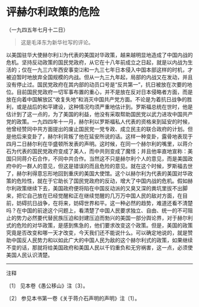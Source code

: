 # 评赫尔利政策的危险

（一九四五年七月十二日）

> 这是毛泽东为新华社写的评论。

以美国驻华大使赫尔利⑴为代表的美国对华政策，越来越明显地造成了中国内战的危机。坚持反动政策的国民党政府，从它在十八年前成立之日起，就是以内战为生活的；仅在一九三六年西安事变⑵和一九三七年日本侵入中国本部这样的时机，才被迫暂时地放弃全国规模的内战。但从一九三九年起，局部的内战又在发动，并且没有停止过。国民党政府在其内部的动员口号是“反共第一”，抗日被放在次要的地位。目前国民党政府一切军事布置的重心，并不是放在反对日本侵略者方面，而是放在向着中国解放区“收复失地”和消灭中国共产党方面。不论是为着抗日战争的胜利，或是战后的和平建设，这种情况均须严重地估计到。罗斯福总统在世时，他是估计到了这一点的，为了美国的利益，他没有采取帮助国民党以武力进攻中国共产党的政策。一九四四年十一月，赫尔利以罗斯福私人代表的资格来到延安的时候，他曾经赞同中共方面提出的废止国民党一党专政、成立民主的联合政府的计划。但是他后来变卦了，赫尔利背叛了他在延安所说的话。这样一种变卦，露骨地表现于四月二日赫尔利在华盛顿所发表的声明。这时候，在同一个赫尔利的嘴里，以蒋介石为代表的国民党政府变成了美人，而中共则变成了魔怪；并且他率直地宣称：美国只同蒋介石合作，不同中共合作。当然这不只是赫尔利个人的意见，而是美国政府中的一群人的意见，但这是错误的而且危险的意见。就在这个时候，罗斯福去世了，赫尔利得意忘形地回到重庆的美国大使馆。这个以赫尔利为代表的美国对华政策的危险性，就在于它助长了国民党政府的反动，增大了中国内战的危机。假如赫尔利政策继续下去，美国政府便将陷在中国反动派的又臭又深的粪坑里拔不出脚来，把它自己放在已经觉醒和正在继续觉醒的几万万中国人民的敌对方面，在目前，妨碍抗日战争，在将来，妨碍世界和平。这一种必然的趋势，难道还看不清楚吗？在中国的前途这个问题上，看清楚了中国人民要求独立、自由、统一的不可阻止的势力必然要代替民族压迫和封建压迫而勃兴的美国一部分舆论界，对于赫尔利式的危险的对华政策，是感到焦急的，他们要求改变这个政策。但是，美国的政策究竟是否改变和哪一天才改变，今天我们还不能说什么。可以确定地说的，就是赞助中国反人民势力和以如此广大的中国人民为敌的这个赫尔利式的政策，如果继续不变的话，那就将给美国政府和美国人民以千钧重负和无穷祸害，这一点，必须使美国人民认识清楚。

***

注释

〔1〕 见本卷《愚公移山》注〔3〕。

〔2〕 参见本书第一卷《关于蒋介石声明的声明》注〔1〕。
